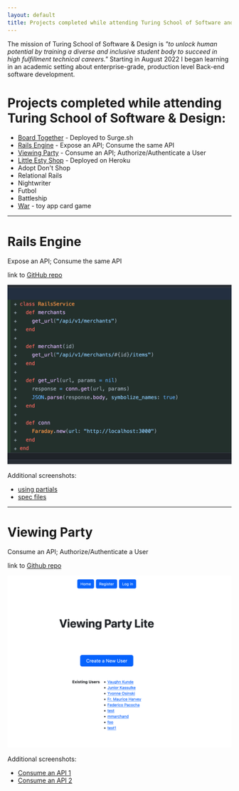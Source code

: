 ```yaml
---
layout: default
title: Projects completed while attending Turing School of Software and Design
---
```


The mission of Turing School of Software & Design is _"to unlock human potential by training a diverse and inclusive student body to succeed in high fulfillment technical careers."_ Starting in August 2022 I began learning in an academic setting about enterprise-grade, production level Back-end software development.

# Projects completed while attending Turing School of Software & Design:
- [Board Together](https://board-together.surge.sh/) - Deployed to Surge.sh
- [Rails Engine](#rails-engine) - Expose an API; Consume the same API
- [Viewing Party](#viewing-party) - Consume an API; Authorize/Authenticate a User
- [Little Esty Shop](https://best-esty-project.herokuapp.com/) - Deployed on Heroku
- Adopt Don't Shop
- Relational Rails
- Nightwriter
- Futbol
- Battleship
- [War](https://github.com/MarchandMD/war_or_peace) - toy app card game

---
# Rails Engine
Expose an API; Consume the same API

link to [GitHub repo](https://github.com/MarchandMD/rails_engine_fe-1)

![image1](/assets/images/portfolio_screenshots/rails_engine/rails_engine_1.png)

Additional screenshots:
- [using partials](/assets/images/portfolio_screenshots/rails_engine/rails_engine_2.png)
- [spec files](/assets/images/portfolio_screenshots/rails_engine/rails_engine_3.png)


---
# Viewing Party
Consume an API; Authorize/Authenticate a User

link to [Github repo](https://github.com/MarchandMD/viewing_party_lite)

![image1](/assets/images/portfolio_screenshots/viewing_party/viewing_party_home_screen.png)

Additional screenshots:
- [Consume an API 1](/assets/images/portfolio_screenshots/viewing_party/viewing_party_api_consumption_1.png)
- [Consume an API 2](/assets/images/portfolio_screenshots/viewing_party/viewing_party_api_consumption_2.png)
